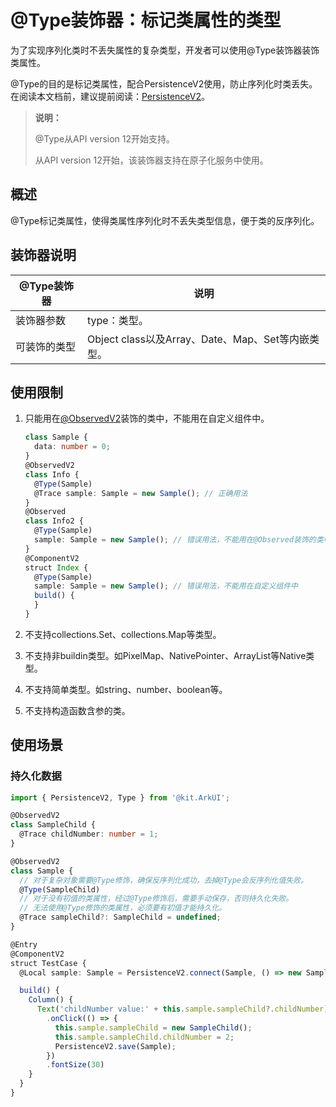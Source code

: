 # \@Type装饰器：标记类属性的类型

为了实现序列化类时不丢失属性的复杂类型，开发者可以使用\@Type装饰器装饰类属性。

\@Type的目的是标记类属性，配合PersistenceV2使用，防止序列化时类丢失。在阅读本文档前，建议提前阅读：[PersistenceV2](./arkts-new-persistencev2.md)。

>**说明：**
>
> \@Type从API version 12开始支持。
>
> 从API version 12开始，该装饰器支持在原子化服务中使用。

## 概述

\@Type标记类属性，使得类属性序列化时不丢失类型信息，便于类的反序列化。

## 装饰器说明

| \@Type装饰器 | 说明 |
| ------------------- | ------------------------------------------------------------ |
| 装饰器参数 | type：类型。 |
| 可装饰的类型 | Object class以及Array、Date、Map、Set等内嵌类型。 |

## 使用限制

1. 只能用在[\@ObservedV2](./arkts-new-observedV2-and-trace.md)装饰的类中，不能用在自定义组件中。

    ```ts
    class Sample {
      data: number = 0;
    }
    @ObservedV2
    class Info {
      @Type(Sample)
      @Trace sample: Sample = new Sample(); // 正确用法
    }
    @Observed
    class Info2 {
      @Type(Sample)
      sample: Sample = new Sample(); // 错误用法，不能用在@Observed装饰的类中，编译时报错
    }
    @ComponentV2
    struct Index {
      @Type(Sample)
      sample: Sample = new Sample(); // 错误用法，不能用在自定义组件中
      build() {
      }
    }
    ```

2. 不支持collections.Set、collections.Map等类型。

3. 不支持非buildin类型。如PixelMap、NativePointer、ArrayList等Native类型。

4. 不支持简单类型。如string、number、boolean等。

5. 不支持构造函数含参的类。

## 使用场景

### 持久化数据

```ts
import { PersistenceV2, Type } from '@kit.ArkUI';

@ObservedV2
class SampleChild {
  @Trace childNumber: number = 1;
}

@ObservedV2
class Sample {
  // 对于复杂对象需要@Type修饰，确保反序列化成功，去掉@Type会反序列化值失败。
  @Type(SampleChild)
  // 对于没有初值的类属性，经过@Type修饰后，需要手动保存，否则持久化失败。
  // 无法使用@Type修饰的类属性，必须要有初值才能持久化。
  @Trace sampleChild?: SampleChild = undefined;
}

@Entry
@ComponentV2
struct TestCase {
  @Local sample: Sample = PersistenceV2.connect(Sample, () => new Sample)!;

  build() {
    Column() {
      Text('childNumber value:' + this.sample.sampleChild?.childNumber)
        .onClick(() => {
          this.sample.sampleChild = new SampleChild();
          this.sample.sampleChild.childNumber = 2;
          PersistenceV2.save(Sample);
        })
        .fontSize(30)
    }
  }
}
```
